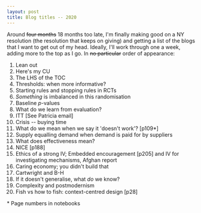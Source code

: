 ```yaml
---
layout: post
title: Blog titles -- 2020 
---
```


Around ~~four months~~ 18 months too late, I'm finally making good on a NY resolution (the resolution that keeps on giving) and getting a list of the blogs that I want to get out of my head. Ideally, I'll work through one a week, adding more to the top as I go. In ~~no particular~~ order of appearance:

1. Lean out 
1. Here's my CU
1. The LHS of the TOC 
1. Thresholds: when more informative? 
1. Starting rules and stopping rules in RCTs 
1. *Something* is imbalanced in this randomisation 
1. Baseline *p*-values 
1. What do we learn from evaluation?
1. ITT [See Patricia email]
1. Crisis -- buying time 
1. What do we mean when we say it 'doesn't work'? [p109\*]
1. Supply equalling demand when demand is paid for by suppliers 
1. What does effectiveness mean?
1. NICE [p188]
1. Ethics of a strong IV; Embedded encouragement [p205] and IV for investigating mechanisms, Afghan report 
1. Caring economy; you didn't build that 
1. Cartwright and B-H
1. If it doesn't generalise, what *do* we know?
1. Complexity and postmodernism 
1. Fish vs how to fish: context-centred design [p28]

\* Page numbers in notebooks 


